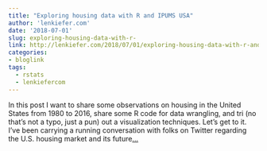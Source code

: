 ```yaml
---
title: "Exploring housing data with R and IPUMS USA"
author: 'lenkiefer.com'
date: '2018-07-01'
slug: exploring-housing-data-with-r-
link: http://lenkiefer.com/2018/07/01/exploring-housing-data-with-r-and-ipums-usa/
categories:
- bloglink
tags:
  - rstats
  - lenkiefercom
---
```


In this post I want to share some observations on housing in the United States from 1980 to 2016, share some R code for data wrangling, and tri (no that’s not a typo, just a pun) out a visualization techniques. Let’s get to it. I’ve been carrying a running conversation with folks on Twitter regarding the U.S. housing market and its future[... <i class="fas fa-external-link-alt"></i>](http://lenkiefer.com/2018/07/01/exploring-housing-data-with-r-and-ipums-usa/)


